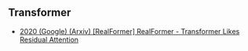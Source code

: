 
## Transformer
* [2020 (Google) (Arxiv) [RealFormer] RealFormer - Transformer Likes Residual Attention](https://github.com/guyulongcs/Deep-Learning-for-Search-Recommendation-Advertisements/blob/master/Transformer/2020%20%28Google%29%20%28Arxiv%29%20%5BRealFormer%5D%20RealFormer%20-%20Transformer%20Likes%20Residual%20Attention.pdf) <br />
